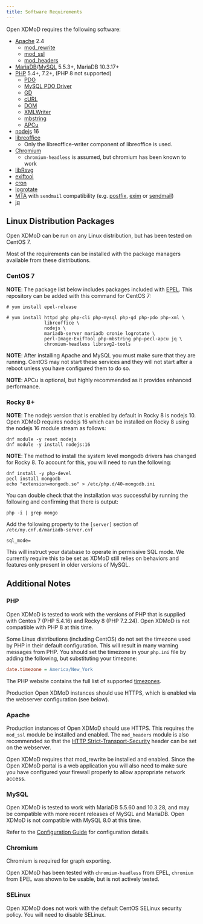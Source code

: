 ```yaml
---
title: Software Requirements
---
```


Open XDMoD requires the following software:

- [Apache][] 2.4
    - [mod_rewrite][]
    - [mod_ssl][]
    - [mod_headers][]
- [MariaDB][]/[MySQL][] 5.5.3+, MariaDB 10.3.17+
- [PHP][] 5.4+, 7.2+, (PHP 8 not supported)
    - [PDO][]
    - [MySQL PDO Driver][pdo-mysql]
    - [GD][php-gd]
    - [cURL][php-curl]
    - [DOM][php-dom]
    - [XMLWriter][php-xmlwriter]
    - [mbstring][php-mbstring]
    - [APCu][php-pecl-apcu]
- [nodejs][] 16
- [libreoffice][]
    - Only the libreoffice-writer component of libreoffice is used.
- [Chromium][]
    - `chromium-headless` is assumed, but chromium has been known to work
- [libRsvg][]
- [exiftool][]
- [cron][]
- [logrotate][]
- [MTA][] with `sendmail` compatibility (e.g. [postfix][], [exim][] or
  [sendmail][])
- [jq][]

[apache]:          https://httpd.apache.org/
[mod_rewrite]:     https://httpd.apache.org/docs/current/mod/mod_rewrite.html
[mod_ssl]:         https://httpd.apache.org/docs/current/mod/mod_ssl.html
[mod_headers]:     https://httpd.apache.org/docs/current/mod/mod_headers.html
[mariadb]:         https://mariadb.org/
[mysql]:           https://mysql.com/
[nodejs]:          https://nodejs.org/
[php]:             https://secure.php.net/
[pdo]:             https://secure.php.net/manual/en/book.pdo.php
[pdo-mysql]:       https://secure.php.net/manual/en/ref.pdo-mysql.php
[php-gd]:          https://secure.php.net/manual/en/book.image.php
[php-curl]:        https://secure.php.net/manual/en/book.curl.php
[php-dom]:         https://secure.php.net/manual/en/book.dom.php
[php-xmlwriter]:   https://secure.php.net/manual/en/book.xmlwriter.php
[php-mbstring]:    https://secure.php.net/manual/en/book.mbstring.php
[php-pecl-apcu]:   https://www.php.net/manual/en/book.apcu.php
[libreoffice]:     https://www.libreoffice.org
[chromium]:        https://www.chromium.org/Home
[librsvg]:         https://wiki.gnome.org/Projects/LibRsvg
[exiftool]:        http://www.sno.phy.queensu.ca/%7Ephil/exiftool/
[cron]:            https://en.wikipedia.org/wiki/Cron
[logrotate]:       https://linux.die.net/man/8/logrotate
[mta]:             https://en.wikipedia.org/wiki/Message_transfer_agent
[postfix]:         http://www.postfix.org/
[exim]:            https://www.exim.org/
[sendmail]:        https://www.proofpoint.com/us/open-source-email-solution
[jq]:              https://stedolan.github.io/jq/

Linux Distribution Packages
---------------------------

Open XDMoD can be run on any Linux distribution, but has been tested on
CentOS 7.

Most of the requirements can be installed with the package managers
available from these distributions.

### CentOS 7

**NOTE**: The package list below includes packages included with
[EPEL](https://fedoraproject.org/wiki/EPEL).  This repository can be
added with this command for CentOS 7:

    # yum install epel-release

    # yum install httpd php php-cli php-mysql php-gd php-pdo php-xml \
                  libreoffice \
                  nodejs \
                  mariadb-server mariadb cronie logrotate \
                  perl-Image-ExifTool php-mbstring php-pecl-apcu jq \
                  chromium-headless librsvg2-tools

**NOTE**: After installing Apache and MySQL you must make sure that they
are running.  CentOS may not start these services and they will not
start after a reboot unless you have configured them to do so.

**NOTE**: APCu is optional, but highly recommended as it provides enhanced performance.

### Rocky 8+

**NOTE**: The nodejs version that is enabled by default in Rocky 8 is nodejs 10. Open
XDMoD requires nodejs 16 which can be installed on Rocky 8 using the  nodejs 16 module
stream as follows:

```shell
dnf module -y reset nodejs
dnf module -y install nodejs:16
```

**NOTE**: The method to install the system level mongodb drivers has changed for Rocky 8. To account for this, you will
need to run the following:
```shell
dnf install -y php-devel
pecl install mongodb
echo "extension=mongodb.so" > /etc/php.d/40-mongodb.ini
```

You can double check that the installation was successful by running the following and confirming that
there is output:
```shell
php -i | grep mongo
```

Add the following property to the `[server]` section of `/etc/my.cnf.d/mariadb-server.cnf`
```shell
sql_mode=
```
This will instruct your database to operate in permissive SQL mode. We currently require this to be set as XDMoD still relies on 
behaviors and features only present in older versions of MySQL.

Additional Notes
----------------

### PHP

Open XDMoD is tested to work with the versions of PHP that is supplied with
Centos 7 (PHP 5.4.16) and Rocky 8 (PHP 7.2.24).  Open XDMoD is not compatible
with PHP 8 at this time.

Some Linux distributions (including CentOS) do not set the timezone used
by PHP in their default configuration.  This will result in many warning
messages from PHP.  You should set the timezone in your `php.ini` file
by adding the following, but substituting your timezone:

```ini
date.timezone = America/New_York
```

The PHP website contains the full list of supported [timezones][].

Production Open XDMoD instances should use HTTPS, which is enabled via the webserver
configuration (see below).

[timezones]: https://secure.php.net/manual/en/timezones.php

### Apache

Production instances of Open XDMoD should use HTTPS. This requires
the `mod_ssl` module be installed and enabled. The `mod_headers` module
is also recommended so that the [HTTP Strict-Transport-Security](https://developer.mozilla.org/en-US/docs/Web/HTTP/Headers/Strict-Transport-Security)
header can be set on the webserver.

Open XDMoD requires that mod_rewrite be installed and enabled.  Since
the Open XDMoD portal is a web application you will also need to make
sure you have configured your firewall properly to allow appropriate
network access.

### MySQL

Open XDMoD is tested to work with MariaDB 5.5.60 and 10.3.28, and may be
compatible with more recent releases of MySQL and MariaDB.  Open XDMoD is
not compatible with MySQL 8.0 at this time.

Refer to the [Configuration Guide](configuration.html#mysql-configuration)
for configuration details.

### Chromium

Chromium is required for graph exporting.

Open XDMoD has been tested with `chromium-headless` from EPEL, `chromium` from EPEL was shown to be usable, but is not actively tested.

### SELinux

Open XDMoD does not work with the default CentOS
SELinux security policy.  You will need to disable SELinux.
